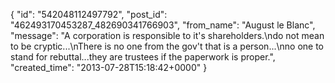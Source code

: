  {
   "id": "542048112497792",
   "post_id": "462493170453287_482690341766903",
   "from_name": "August le Blanc",
   "message": "A corporation is responsible to it's shareholders.\ndo not mean to be cryptic...\nThere is no one from the gov't that is a person...\nno one to stand for rebuttal...they are trustees if the paperwork is proper.",
   "created_time": "2013-07-28T15:18:42+0000"
 }
